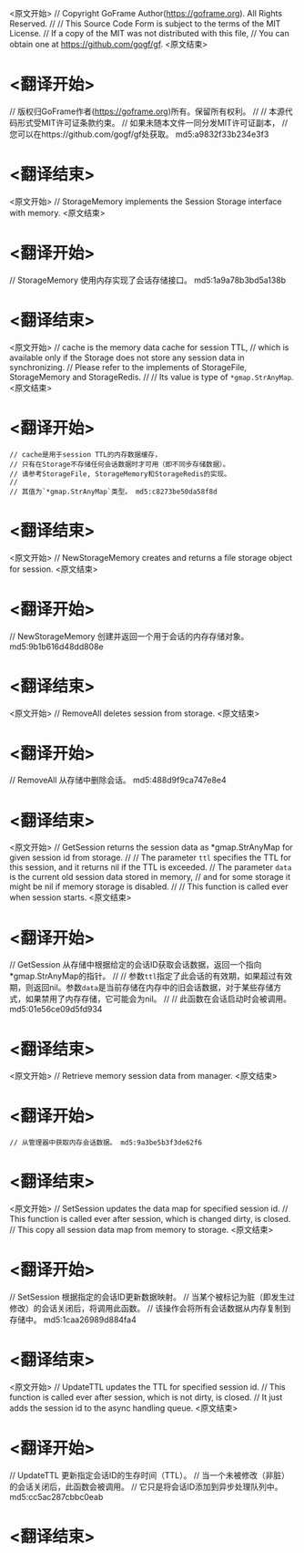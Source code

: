 
<原文开始>
// Copyright GoFrame Author(https://goframe.org). All Rights Reserved.
//
// This Source Code Form is subject to the terms of the MIT License.
// If a copy of the MIT was not distributed with this file,
// You can obtain one at https://github.com/gogf/gf.
<原文结束>

# <翻译开始>
// 版权归GoFrame作者(https://goframe.org)所有。保留所有权利。
//
// 本源代码形式受MIT许可证条款约束。
// 如果未随本文件一同分发MIT许可证副本，
// 您可以在https://github.com/gogf/gf处获取。 md5:a9832f33b234e3f3
# <翻译结束>


<原文开始>
// StorageMemory implements the Session Storage interface with memory.
<原文结束>

# <翻译开始>
// StorageMemory 使用内存实现了会话存储接口。 md5:1a9a78b3bd5a138b
# <翻译结束>


<原文开始>
	// cache is the memory data cache for session TTL,
	// which is available only if the Storage does not store any session data in synchronizing.
	// Please refer to the implements of StorageFile, StorageMemory and StorageRedis.
	//
	// Its value is type of `*gmap.StrAnyMap`.
<原文结束>

# <翻译开始>
	// cache是用于session TTL的内存数据缓存，
	// 只有在Storage不存储任何会话数据时才可用（即不同步存储数据）。
	// 请参考StorageFile, StorageMemory和StorageRedis的实现。
	//
	// 其值为`*gmap.StrAnyMap`类型。 md5:c8273be50da58f8d
# <翻译结束>


<原文开始>
// NewStorageMemory creates and returns a file storage object for session.
<原文结束>

# <翻译开始>
// NewStorageMemory 创建并返回一个用于会话的内存存储对象。 md5:9b1b616d48dd808e
# <翻译结束>


<原文开始>
// RemoveAll deletes session from storage.
<原文结束>

# <翻译开始>
// RemoveAll 从存储中删除会话。 md5:488d9f9ca747e8e4
# <翻译结束>


<原文开始>
// GetSession returns the session data as *gmap.StrAnyMap for given session id from storage.
//
// The parameter `ttl` specifies the TTL for this session, and it returns nil if the TTL is exceeded.
// The parameter `data` is the current old session data stored in memory,
// and for some storage it might be nil if memory storage is disabled.
//
// This function is called ever when session starts.
<原文结束>

# <翻译开始>
// GetSession 从存储中根据给定的会话ID获取会话数据，返回一个指向*gmap.StrAnyMap的指针。
//
// 参数`ttl`指定了此会话的有效期，如果超过有效期，则返回nil。参数`data`是当前存储在内存中的旧会话数据，对于某些存储方式，如果禁用了内存存储，它可能会为nil。
//
// 此函数在会话启动时会被调用。 md5:01e56ce09d5fd934
# <翻译结束>


<原文开始>
// Retrieve memory session data from manager.
<原文结束>

# <翻译开始>
	// 从管理器中获取内存会话数据。 md5:9a3be5b3f3de62f6
# <翻译结束>


<原文开始>
// SetSession updates the data map for specified session id.
// This function is called ever after session, which is changed dirty, is closed.
// This copy all session data map from memory to storage.
<原文结束>

# <翻译开始>
// SetSession 根据指定的会话ID更新数据映射。
// 当某个被标记为脏（即发生过修改）的会话关闭后，将调用此函数。
// 该操作会将所有会话数据从内存复制到存储中。 md5:1caa26989d884fa4
# <翻译结束>


<原文开始>
// UpdateTTL updates the TTL for specified session id.
// This function is called ever after session, which is not dirty, is closed.
// It just adds the session id to the async handling queue.
<原文结束>

# <翻译开始>
// UpdateTTL 更新指定会话ID的生存时间（TTL）。
// 当一个未被修改（非脏）的会话关闭后，此函数会被调用。
// 它只是将会话ID添加到异步处理队列中。 md5:cc5ac287cbbc0eab
# <翻译结束>

